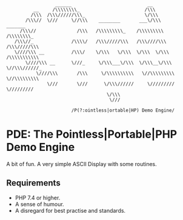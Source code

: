 ```

                  ______                            __
          __     /\\\\\\\\_                        /\\\
         /\\\  /\\\//////\\\_                      \/\\\
       /\\\//  \///     \//\\\    ________       ___\/\\\         _______
     /\\\//               /\\\   /\\\\\\\\\_    /\\\\\\\\\       /\\\\\\\\_
   /\\\//_              /\\\\/   /\\\/////\\\   /\\\////\\\     /\\\/////\\\
   \////\\\ __          /\\\/    \/\\\   \/\\\  \/\\\  \/\\\    /\\\\\\\\\\\
       \////\\\ __      \///_     \/\\\___\/\\\  \/\\\__\/\\\   \//\\\//////_
           \////\\\       /\\\     \/\\\\\\\\\\   \//\\\\\\\\\    \//\\\\\\\\\
               \///       \///      \/\\\//////     \/////////      \/////////
                                     \/\\\
                                      \///

                        /P(?:ointless|ortable|HP) Demo Engine/

```
# PDE: The Pointless|Portable|PHP Demo Engine

A bit of fun. A very simple ASCII Display with some routines. 

## Requirements

* PHP 7.4 or higher.
* A sense of humour.
* A disregard for best practise and standards.

